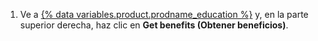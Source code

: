 1. Ve a [{% data variables.product.prodname_education %}](https://education.github.com) y, en la parte superior derecha, haz clic en **Get benefits (Obtener beneficios)**.
